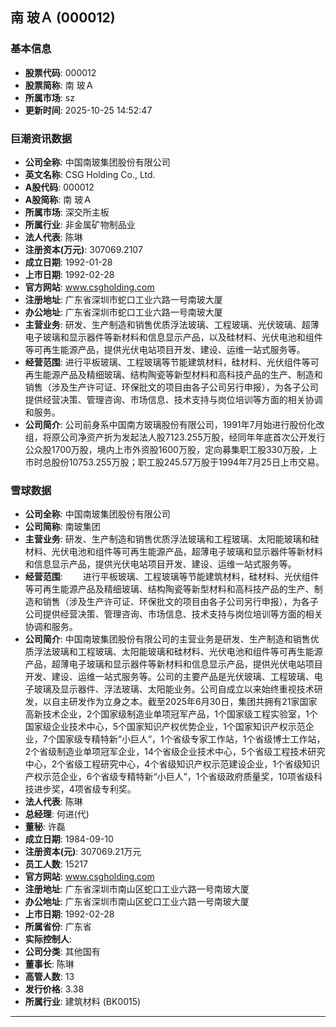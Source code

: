 ## 南  玻Ａ (000012)

### 基本信息

- **股票代码**: 000012
- **股票简称**: 南  玻Ａ
- **所属市场**: sz
- **更新时间**: 2025-10-25 14:52:47

### 巨潮资讯数据

- **公司全称**: 中国南玻集团股份有限公司
- **英文名称**: CSG Holding Co., Ltd.
- **A股代码**: 000012
- **A股简称**: 南  玻Ａ
- **所属市场**: 深交所主板
- **所属行业**: 非金属矿物制品业
- **法人代表**: 陈琳
- **注册资本(万元)**: 307069.2107
- **成立日期**: 1992-01-28
- **上市日期**: 1992-02-28
- **官方网站**: www.csgholding.com
- **注册地址**: 广东省深圳市蛇口工业六路一号南玻大厦
- **办公地址**: 广东省深圳市蛇口工业六路一号南玻大厦
- **主营业务**: 研发、生产制造和销售优质浮法玻璃、工程玻璃、光伏玻璃、超薄电子玻璃和显示器件等新材料和信息显示产品，以及硅材料、光伏电池和组件等可再生能源产品，提供光伏电站项目开发、建设、运维一站式服务等。
- **经营范围**: 进行平板玻璃、工程玻璃等节能建筑材料，硅材料、光伏组件等可再生能源产品及精细玻璃、结构陶瓷等新型材料和高科技产品的生产、制造和销售（涉及生产许可证、环保批文的项目由各子公司另行申报），为各子公司提供经营决策、管理咨询、市场信息、技术支持与岗位培训等方面的相关协调和服务。
- **公司简介**: 公司前身系中国南方玻璃股份有限公司，1991年7月始进行股份化改组，将原公司净资产折为发起法人股7123.255万股，经同年年底首次公开发行公众股1700万股，境内上市外资股1600万股，定向募集职工股330万股，上市时总股份10753.255万股；职工股245.57万股于1994年7月25日上市交易。

### 雪球数据

- **公司全称**: 中国南玻集团股份有限公司
- **公司简称**: 南玻集团
- **主营业务**: 研发、生产制造和销售优质浮法玻璃和工程玻璃、太阳能玻璃和硅材料、光伏电池和组件等可再生能源产品，超薄电子玻璃和显示器件等新材料和信息显示产品，提供光伏电站项目开发、建设、运维一站式服务等。
- **经营范围**: 　　进行平板玻璃、工程玻璃等节能建筑材料，硅材料、光伏组件等可再生能源产品及精细玻璃、结构陶瓷等新型材料和高科技产品的生产、制造和销售（涉及生产许可证、环保批文的项目由各子公司另行申报），为各子公司提供经营决策、管理咨询、市场信息、技术支持与岗位培训等方面的相关协调和服务。
- **公司简介**: 中国南玻集团股份有限公司的主营业务是研发、生产制造和销售优质浮法玻璃和工程玻璃、太阳能玻璃和硅材料、光伏电池和组件等可再生能源产品，超薄电子玻璃和显示器件等新材料和信息显示产品，提供光伏电站项目开发、建设、运维一站式服务等。公司的主要产品是光伏玻璃、工程玻璃、电子玻璃及显示器件、浮法玻璃、太阳能业务。公司自成立以来始终重视技术研发，以自主研发作为立身之本。截至2025年6月30日，集团共拥有21家国家高新技术企业，2个国家级制造业单项冠军产品，1个国家级工程实验室，1个国家级企业技术中心，5个国家知识产权优势企业，1个国家知识产权示范企业，7个国家级专精特新“小巨人”，1个省级专家工作站，1个省级博士工作站，2个省级制造业单项冠军企业，14个省级企业技术中心，5个省级工程技术研究中心，2个省级工程研究中心，4个省级知识产权示范建设企业，1个省级知识产权示范企业，6个省级专精特新“小巨人”，1个省级政府质量奖，10项省级科技进步奖，4项省级专利奖。
- **法人代表**: 陈琳
- **总经理**: 何进(代)
- **董秘**: 许磊
- **成立日期**: 1984-09-10
- **注册资本(元)**: 307069.21万元
- **员工人数**: 15217
- **官方网站**: www.csgholding.com
- **注册地址**: 广东省深圳市南山区蛇口工业六路一号南玻大厦
- **办公地址**: 广东省深圳市南山区蛇口工业六路一号南玻大厦
- **上市日期**: 1992-02-28
- **所属省份**: 广东省
- **实际控制人**: 
- **公司分类**: 其他国有
- **董事长**: 陈琳
- **高管人数**: 13
- **发行价格**: 3.38
- **所属行业**: 建筑材料 (BK0015)

---